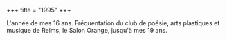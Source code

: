 +++
title = "1995"
+++

L'année de mes 16 ans. Fréquentation du club de poésie, arts plastiques et musique de Reims, le Salon Orange, jusqu'à mes 19 ans.
